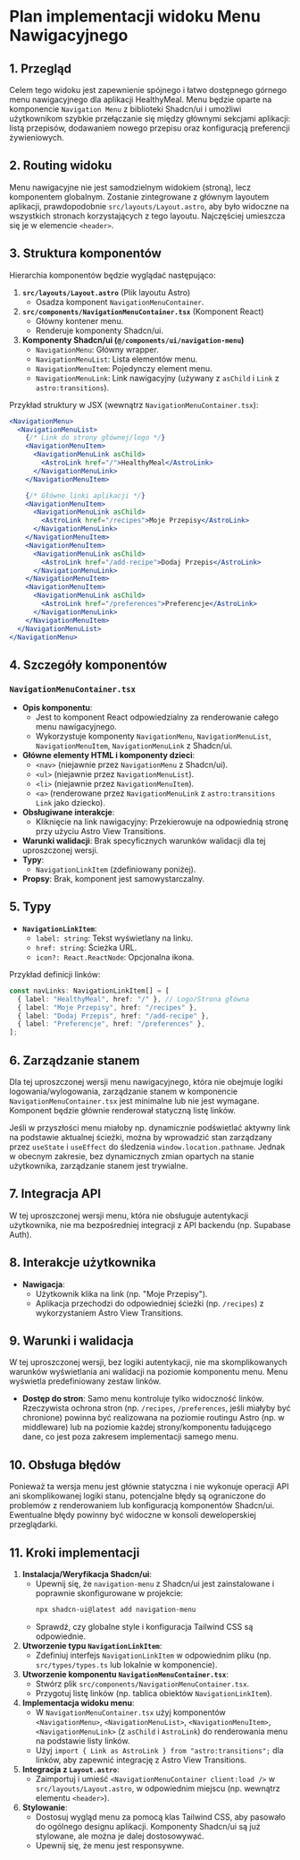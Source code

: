 # Plan implementacji widoku Menu Nawigacyjnego

## 1. Przegląd
Celem tego widoku jest zapewnienie spójnego i łatwo dostępnego górnego menu nawigacyjnego dla aplikacji HealthyMeal. Menu będzie oparte na komponencie `Navigation Menu` z biblioteki Shadcn/ui i umożliwi użytkownikom szybkie przełączanie się między głównymi sekcjami aplikacji: listą przepisów, dodawaniem nowego przepisu oraz konfiguracją preferencji żywieniowych.

## 2. Routing widoku
Menu nawigacyjne nie jest samodzielnym widokiem (stroną), lecz komponentem globalnym. Zostanie zintegrowane z głównym layoutem aplikacji, prawdopodobnie `src/layouts/Layout.astro`, aby było widoczne na wszystkich stronach korzystających z tego layoutu. Najczęściej umieszcza się je w elemencie `<header>`.

## 3. Struktura komponentów
Hierarchia komponentów będzie wyglądać następująco:

1.  **`src/layouts/Layout.astro`** (Plik layoutu Astro)
    *   Osadza komponent `NavigationMenuContainer`.
2.  **`src/components/NavigationMenuContainer.tsx`** (Komponent React)
    *   Główny kontener menu.
    *   Renderuje komponenty Shadcn/ui.
3.  **Komponenty Shadcn/ui (`@/components/ui/navigation-menu`)**
    *   `NavigationMenu`: Główny wrapper.
    *   `NavigationMenuList`: Lista elementów menu.
    *   `NavigationMenuItem`: Pojedynczy element menu.
    *   `NavigationMenuLink`: Link nawigacyjny (używany z `asChild` i `Link` z `astro:transitions`).

Przykład struktury w JSX (wewnątrz `NavigationMenuContainer.tsx`):
```jsx
<NavigationMenu>
  <NavigationMenuList>
    {/* Link do strony głównej/logo */}
    <NavigationMenuItem>
      <NavigationMenuLink asChild>
        <AstroLink href="/">HealthyMeal</AstroLink>
      </NavigationMenuLink>
    </NavigationMenuItem>

    {/* Główne linki aplikacji */}
    <NavigationMenuItem>
      <NavigationMenuLink asChild>
        <AstroLink href="/recipes">Moje Przepisy</AstroLink>
      </NavigationMenuLink>
    </NavigationMenuItem>
    <NavigationMenuItem>
      <NavigationMenuLink asChild>
        <AstroLink href="/add-recipe">Dodaj Przepis</AstroLink>
      </NavigationMenuLink>
    </NavigationMenuItem>
    <NavigationMenuItem>
      <NavigationMenuLink asChild>
        <AstroLink href="/preferences">Preferencje</AstroLink>
      </NavigationMenuLink>
    </NavigationMenuItem>
  </NavigationMenuList>
</NavigationMenu>
```

## 4. Szczegóły komponentów

### `NavigationMenuContainer.tsx`

*   **Opis komponentu**:
    *   Jest to komponent React odpowiedzialny za renderowanie całego menu nawigacyjnego.
    *   Wykorzystuje komponenty `NavigationMenu`, `NavigationMenuList`, `NavigationMenuItem`, `NavigationMenuLink` z Shadcn/ui.
*   **Główne elementy HTML i komponenty dzieci**:
    *   `<nav>` (niejawnie przez `NavigationMenu` z Shadcn/ui).
    *   `<ul>` (niejawnie przez `NavigationMenuList`).
    *   `<li>` (niejawnie przez `NavigationMenuItem`).
    *   `<a>` (renderowane przez `NavigationMenuLink` z `astro:transitions` `Link` jako dziecko).
*   **Obsługiwane interakcje**:
    *   Kliknięcie na link nawigacyjny: Przekierowuje na odpowiednią stronę przy użyciu Astro View Transitions.
*   **Warunki walidacji**: Brak specyficznych warunków walidacji dla tej uproszczonej wersji.
*   **Typy**:
    *   `NavigationLinkItem` (zdefiniowany poniżej).
*   **Propsy**: Brak, komponent jest samowystarczalny.

## 5. Typy

*   **`NavigationLinkItem`**:
    *   `label: string`: Tekst wyświetlany na linku.
    *   `href: string`: Ścieżka URL.
    *   `icon?: React.ReactNode`: Opcjonalna ikona.

Przykład definicji linków:
```typescript
const navLinks: NavigationLinkItem[] = [
  { label: "HealthyMeal", href: "/" }, // Logo/Strona główna
  { label: "Moje Przepisy", href: "/recipes" },
  { label: "Dodaj Przepis", href: "/add-recipe" },
  { label: "Preferencje", href: "/preferences" },
];
```

## 6. Zarządzanie stanem
Dla tej uproszczonej wersji menu nawigacyjnego, która nie obejmuje logiki logowania/wylogowania, zarządzanie stanem w komponencie `NavigationMenuContainer.tsx` jest minimalne lub nie jest wymagane. Komponent będzie głównie renderował statyczną listę linków.

Jeśli w przyszłości menu miałoby np. dynamicznie podświetlać aktywny link na podstawie aktualnej ścieżki, można by wprowadzić stan zarządzany przez `useState` i `useEffect` do śledzenia `window.location.pathname`. Jednak w obecnym zakresie, bez dynamicznych zmian opartych na stanie użytkownika, zarządzanie stanem jest trywialne.

## 7. Integracja API
W tej uproszczonej wersji menu, która nie obsługuje autentykacji użytkownika, nie ma bezpośredniej integracji z API backendu (np. Supabase Auth).

## 8. Interakcje użytkownika

*   **Nawigacja**:
    *   Użytkownik klika na link (np. "Moje Przepisy").
    *   Aplikacja przechodzi do odpowiedniej ścieżki (np. `/recipes`) z wykorzystaniem Astro View Transitions.

## 9. Warunki i walidacja
W tej uproszczonej wersji, bez logiki autentykacji, nie ma skomplikowanych warunków wyświetlania ani walidacji na poziomie komponentu menu. Menu wyświetla predefiniowany zestaw linków.

*   **Dostęp do stron**: Samo menu kontroluje tylko widoczność linków. Rzeczywista ochrona stron (np. `/recipes`, `/preferences`, jeśli miałyby być chronione) powinna być realizowana na poziomie routingu Astro (np. w middleware) lub na poziomie każdej strony/komponentu ładującego dane, co jest poza zakresem implementacji samego menu.

## 10. Obsługa błędów
Ponieważ ta wersja menu jest głównie statyczna i nie wykonuje operacji API ani skomplikowanej logiki stanu, potencjalne błędy są ograniczone do problemów z renderowaniem lub konfiguracją komponentów Shadcn/ui. Ewentualne błędy powinny być widoczne w konsoli deweloperskiej przeglądarki.

## 11. Kroki implementacji

1.  **Instalacja/Weryfikacja Shadcn/ui**:
    *   Upewnij się, że `navigation-menu` z Shadcn/ui jest zainstalowane i poprawnie skonfigurowane w projekcie:
        ```bash
        npx shadcn-ui@latest add navigation-menu
        ```
    *   Sprawdź, czy globalne style i konfiguracja Tailwind CSS są odpowiednie.
2.  **Utworzenie typu `NavigationLinkItem`**:
    *   Zdefiniuj interfejs `NavigationLinkItem` w odpowiednim pliku (np. `src/types/types.ts` lub lokalnie w komponencie).
3.  **Utworzenie komponentu `NavigationMenuContainer.tsx`**:
    *   Stwórz plik `src/components/NavigationMenuContainer.tsx`.
    *   Przygotuj listę linków (np. tablica obiektów `NavigationLinkItem`).
4.  **Implementacja widoku menu**:
    *   W `NavigationMenuContainer.tsx` użyj komponentów `<NavigationMenu>`, `<NavigationMenuList>`, `<NavigationMenuItem>`, `<NavigationMenuLink>` (z `asChild` i `AstroLink`) do renderowania menu na podstawie listy linków.
    *   Użyj `import { Link as AstroLink } from "astro:transitions";` dla linków, aby zapewnić integrację z Astro View Transitions.
5.  **Integracja z `Layout.astro`**:
    *   Zaimportuj i umieść `<NavigationMenuContainer client:load />` w `src/layouts/Layout.astro`, w odpowiednim miejscu (np. wewnątrz elementu `<header>`).
6.  **Stylowanie**:
    *   Dostosuj wygląd menu za pomocą klas Tailwind CSS, aby pasowało do ogólnego designu aplikacji. Komponenty Shadcn/ui są już stylowane, ale można je dalej dostosowywać.
    *   Upewnij się, że menu jest responsywne.

